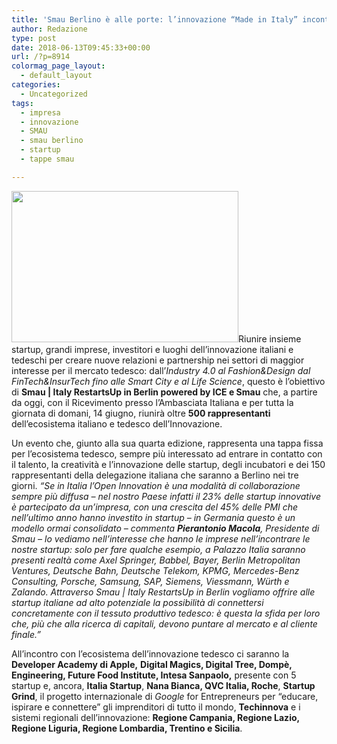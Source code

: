 ```yaml
---
title: 'Smau Berlino è alle porte: l’innovazione “Made in Italy” incontra il mercato tedesco'
author: Redazione
type: post
date: 2018-06-13T09:45:33+00:00
url: /?p=8914
colormag_page_layout:
  - default_layout
categories:
  - Uncategorized
tags:
  - impresa
  - innovazione
  - SMAU
  - smau berlino
  - startup
  - tappe smau

---
```

<img decoding="async" loading="lazy" class=" wp-image-8916 alignleft" src="https://progressonline.it/wp-content/uploads/2018/06/SMAU-BERLINO-004-300x200.jpeg" alt="" width="363" height="242" />Riunire insieme startup, grandi imprese, investitori e luoghi dell’innovazione italiani e tedeschi per creare nuove relazioni e partnership nei settori di maggior interesse per il mercato tedesco: dall’_Industry 4.0 al Fashion&Design dal FinTech&InsurTech fino alle Smart City e al Life Science_, questo è l’obiettivo di **Smau | Italy RestartsUp in Berlin powered by ICE e Smau** che, a partire da oggi, con il Ricevimento presso l’Ambasciata Italiana e per tutta la giornata di domani, 14 giugno, riunirà oltre **500 rappresentanti** dell’ecosistema italiano e tedesco dell’Innovazione.

Un evento che, giunto alla sua quarta edizione, rappresenta una tappa fissa per l’ecosistema tedesco, sempre più interessato ad entrare in contatto con il talento, la creatività e l’innovazione delle startup, degli incubatori e dei 150 rappresentanti della delegazione italiana che saranno a Berlino nei tre giorni. _“Se in Italia l’Open Innovation è una modalità di collaborazione sempre più diffusa &#8211; nel nostro Paese infatti il 23% delle startup innovative è partecipato da un’impresa, con una crescita del 45% delle PMI che nell’ultimo anno hanno investito in startup &#8211; in Germania questo è un modello ormai consolidato – commenta_ **_Pierantonio Macola_**_, Presidente di Smau &#8211; lo vediamo nell’interesse che hanno le imprese nell’incontrare le nostre startup: solo per fare qualche esempio, a Palazzo Italia saranno presenti realtà come Axel Springer, Babbel, Bayer, Berlin Metropolitan Ventures, Deutsche Bahn, Deutsche Telekom, KPMG, Mercedes-Benz Consulting, Porsche, Samsung, SAP, Siemens, Viessmann, Würth e Zalando. Attraverso Smau | Italy RestartsUp in Berlin vogliamo offrire alle startup italiane ad alto potenziale la possibilità di connettersi concretamente con il tessuto produttivo tedesco: è questa la sfida per loro che, più che alla ricerca di capitali, devono puntare al mercato e al cliente finale.”_ 

All’incontro con l’ecosistema dell’innovazione tedesco ci saranno la **Developer Academy di Apple,** **Digital Magics, Digital Tree, Dompè, Engineering, Future Food Institute, Intesa Sanpaolo,** presente con 5 startup e, ancora, **Italia Startup**, **Nana Bianca, QVC Italia, Roche**, **Startup Grind**, il progetto internazionale di _Google_ for Entrepreneurs per “educare, ispirare e connettere” gli imprenditori di tutto il mondo, **Techinnova** e i sistemi regionali dell’innovazione: **Regione Campania, Regione Lazio, Regione Liguria, Regione Lombardia, Trentino e Sicilia**.